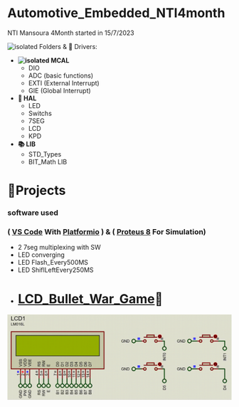 # Automotive_Embedded_NTI4month
 NTI Mansoura 4Month started in 15/7/2023 

<img src="https://emoji.discadia.com/emojis/28157f12-798b-40c7-b0e8-c7e425c45bd1.GIF" alt="isolated" width="20" > Folders  & 🔌 Drivers: 

- **<img src="https://emoji.discadia.com/emojis/7896b70a-42c0-489d-9927-5ba0b0c619f3.PNG" alt="isolated" width="25" > MCAL**
  - DIO
  - ADC (basic functions)
  - EXTI (External Interrupt)
  - GIE (Global Interrupt)
- **📀 HAL**
  - LED
  - Switchs
  - 7SEG
  - LCD 
  - KPD
- **📚 LIB**
  - STD_Types 
  - BIT_Math LIB
# **📂Projects**
  ### software used 
  ### ( [VS Code](https://code.visualstudio.com) With [Platformio](https://platformio.org/install/ide?install=vscode) ) & ( [Proteus 8](https://www.labcenter.com) For Simulation) 
  - 2 7seg multiplexing with SW
  - LED converging 
  - LED Flash_Every500MS
  - LED ShiflLeftEvery250MS
- # [LCD_Bullet_War_Game](https://github.com/Osama-Abd-El-Mohsen/Automotive_Embedded_NTI4month/tree/main/Projects/LCD_Bullet_War_Game)🚀

![](https://github.com/Osama-Abd-El-Mohsen/Automotive_Embedded_NTI4month/blob/main/Projects/LCD_Bullet_War_Game/Gmae_GIF.gif?raw=true)



